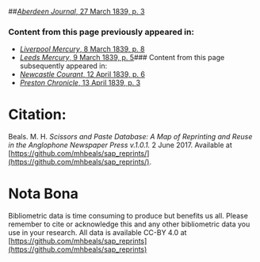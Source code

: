 ##[*Aberdeen Journal*, 27 March 1839, p. 3](https://mhbeals.github.io/sap_html/Aberdeen-Journal/Aberdeen-Journal-27-March-1839-p-3)

### Content from this page previously appeared in:
+ [*Liverpool Mercury*, 8 March 1839, p. 8](https://mhbeals.github.io/sap_html/Liverpool-Mercury/Liverpool-Mercury-8-March-1839-p-8)
+ [*Leeds Mercury*, 9 March 1839, p. 5](https://mhbeals.github.io/sap_html/Leeds-Mercury/Leeds-Mercury-9-March-1839-p-5)### Content from this page subsequently appeared in:
+ [*Newcastle Courant*, 12 April 1839, p. 6](https://mhbeals.github.io/sap_html/Newcastle-Courant/Newcastle-Courant-12-April-1839-p-6)
+ [*Preston Chronicle*, 13 April 1839, p. 3](https://mhbeals.github.io/sap_html/Preston-Chronicle/Preston-Chronicle-13-April-1839-p-3)
                    
# Citation: 

Beals. M. H. *Scissors and Paste Database: A Map of Reprinting and Reuse in the Anglophone Newspaper Press v.1.0.1.* 2 June 2017. Available at [https://github.com/mhbeals/sap_reprints/](https://github.com/mhbeals/sap_reprints/). 
                    
# Nota Bona

Bibliometric data is time consuming to produce but benefits us all. Please remember to cite or acknowledge this and any other bibliometric data you use in your research. All data is available CC-BY 4.0 at [https://github.com/mhbeals/sap_reprints](https://github.com/mhbeals/sap_reprints)